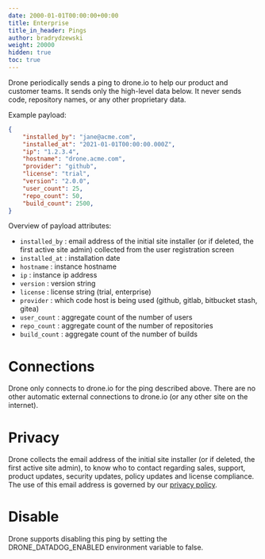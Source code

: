 ```yaml
---
date: 2000-01-01T00:00:00+00:00
title: Enterprise
title_in_header: Pings
author: bradrydzewski
weight: 20000
hidden: true
toc: true
---
```


Drone periodically sends a ping to drone.io to help our product and customer teams. It sends only the high-level data below. It never sends code, repository names, or any other proprietary data.

Example payload:

```json {linenos=table}
{
    "installed_by": "jane@acme.com",
    "installed_at": "2021-01-01T00:00:00.000Z",
    "ip": "1.2.3.4",
    "hostname": "drone.acme.com",
    "provider": "github",
    "license": "trial",
    "version": "2.0.0",
    "user_count": 25,
    "repo_count": 50,
    "build_count": 2500,
}
```

Overview of payload attributes:

* `installed_by`
  : email address of the initial site installer (or if deleted, the first active site admin) collected from the user registration screen
* `installed_at`
  : installation date
* `hostname`
  : instance hostname
* `ip`
  : instance ip address
* `version`
  : version string
* `license`
  : license string (trial, enterprise)
* `provider`
  : which code host is being used (github, gitlab, bitbucket stash, gitea)
* `user_count`
  : aggregate count of the number of users
* `repo_count`
  : aggregate count of the number of repositories
* `build_count`
  : aggregate count of the number of builds

# Connections

Drone only connects to drone.io for the ping described above. There are no other automatic external connections to drone.io (or any other site on the internet).

# Privacy

Drone collects the email address of the initial site installer (or if deleted, the first active site admin), to know who to contact regarding sales, support, product updates, security updates, policy updates and license compliance. The use of this email address is governed by our [privacy policy](https://harness.io/privacy/).


# Disable

Drone supports disabling this ping by setting the DRONE_DATADOG_ENABLED environment variable to false.
